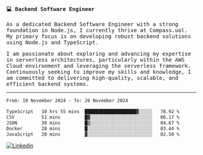 
<samp>
  
#### 💻 Backend Software Engineer

As a dedicated Backend Software Engineer with a strong foundation in Node.js, I currently thrive at Compass.uol. My primary focus is on developing robust backend solutions using Node.js and TypeScript.

I am passionate about exploring and advancing my expertise in serverless architectures, particularly within the AWS Cloud environment and leveraging the serverless framework. Continuously seeking to improve my skills and knowledge, I am committed to delivering high-quality, scalable, and efficient backend systems.

---

<!--START_SECTION:waka-->

```txt
From: 19 November 2024 - To: 26 November 2024

TypeScript   10 hrs 55 mins  ███████████████████▓░░░░░   78.92 %
CSV          51 mins         █▓░░░░░░░░░░░░░░░░░░░░░░░   06.17 %
JSON         38 mins         █▒░░░░░░░░░░░░░░░░░░░░░░░   04.67 %
Docker       28 mins         █░░░░░░░░░░░░░░░░░░░░░░░░   03.44 %
JavaScript   20 mins         ▓░░░░░░░░░░░░░░░░░░░░░░░░   02.50 %
```

<!--END_SECTION:waka-->
  
</samp>

[![Linkedin](https://img.shields.io/badge/-Mateus%20Garcia-c080ff?style=flat-square&logo=Linkedin&logoColor=white&link=https://www.linkedin.com/in/mpgxc)](https://www.linkedin.com/in/mateusogarcia) 
